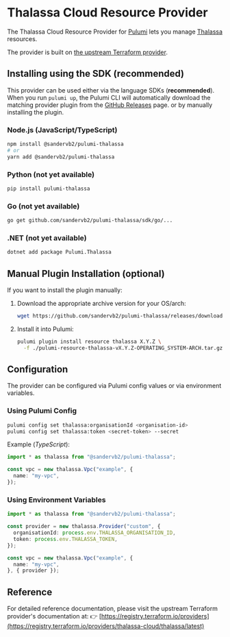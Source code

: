 # Thalassa Cloud Resource Provider

The Thalassa Cloud Resource Provider for [Pulumi](https://www.pulumi.com) lets you manage [Thalassa](https://www.thalassa.cloud/) resources.

The provider is built on [the upstream Terraform provider](https://github.com/thalassa-cloud/terraform-provider-thalassa).

## Installing using the SDK (recommended)

This provider can be used either via the language SDKs (**recommended**). When you run `pulumi up`, the Pulumi CLI will automatically download the matching provider plugin
from the [GitHub Releases](https://github.com/sandervb2/pulumi-thalassa/releases) page. or by manually installing the plugin.

### Node.js (JavaScript/TypeScript)

```bash
npm install @sandervb2/pulumi-thalassa
# or
yarn add @sandervb2/pulumi-thalassa
```

### Python (not yet available)

```bash
pip install pulumi-thalassa
```

### Go (not yet available)

```bash
go get github.com/sandervb2/pulumi-thalassa/sdk/go/...
```

### .NET (not yet available)

```bash
dotnet add package Pulumi.Thalassa
```

## Manual Plugin Installation (optional)

If you want to install the plugin manually:

1. Download the appropriate archive version for your OS/arch:

   ```bash
   wget https://github.com/sandervb2/pulumi-thalassa/releases/download/vX.Y.Z/pulumi-resource-thalassa-vX.Y.Z-OPERATING_SYSTEM-ARCH.tar.gz
   ```

2. Install it into Pulumi:

   ```bash
   pulumi plugin install resource thalassa X.Y.Z \
     -f ./pulumi-resource-thalassa-vX.Y.Z-OPERATING_SYSTEM-ARCH.tar.gz
   ```

## Configuration

The provider can be configured via Pulumi config values or via environment variables.

### Using Pulumi Config

```bash
pulumi config set thalassa:organisationId <organisation-id>
pulumi config set thalassa:token <secret-token> --secret
```

Example (*TypeScript*):

```typescript
import * as thalassa from "@sandervb2/pulumi-thalassa";

const vpc = new thalassa.Vpc("example", {
  name: "my-vpc",
});
```
### Using Environment Variables

```typescript
import * as thalassa from "@sandervb2/pulumi-thalassa";

const provider = new thalassa.Provider("custom", {
  organisationId: process.env.THALASSA_ORGANISATION_ID,
  token: process.env.THALASSA_TOKEN,
});

const vpc = new thalassa.Vpc("example", {
  name: "my-vpc",
}, { provider });
```

## Reference

For detailed reference documentation, please visit the upstream Terraform provider's documentation at:
👉 [https://registry.terraform.io/providers](https://registry.terraform.io/providers/thalassa-cloud/thalassa/latest)
